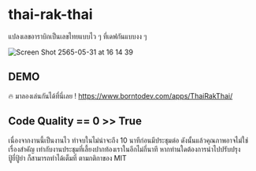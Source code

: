 # thai-rak-thai
แปลงเลขอาราบิกเป็นเลขไทยแบบไว ๆ ที่เดฟกันแบบงง ๆ

![Screen Shot 2565-05-31 at 16 14 39](https://user-images.githubusercontent.com/100893808/171138693-29375045-2083-4bd5-bf2e-c9c92b7648ad.png)

## DEMO
🔥 มาลองเล่นกันได้ที่นี่เลย ! https://www.borntodev.com/apps/ThaiRakThai/

## Code Quality == 0 >> True
เนื่องจากงานนี้เป็นงานไว ทำจบในไม่น่าจะถึง 10 นาทีก่อนมีประชุมต่อ
ดังนั้นแล้วคุณภาพอาจไม่ใช่เรื่องสำคัญ เท่ากับงานประชุมที่เลี้ยงปากท้องเราในอีกไม่กี่นาที
หากท่านใดต้องการนำไปปรับปรุง ปู้ยี่ปู้ยำ ก็สามารถทำได้เต็มที่ ตามกติกาของ MIT
